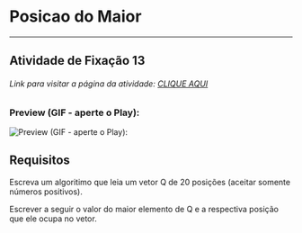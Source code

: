 # Posicao do Maior 

---

## Atividade de Fixação 13  

###### Link para visitar a página da atividade: [CLIQUE AQUI](https://giunossauro.github.io/iFood_Lets-Code_Sala-842/2_Logica-com-JavaScript/Atividades-de-Fixacao/13_Posicao-do-Maior/Posicao-do-Maior.html)

### Preview (GIF - aperte o Play):

![Preview (GIF - aperte o Play):](https://github.com/Giunossauro/iFood_Lets-Code_Sala-842/blob/master/2_Logica-com-JavaScript/Atividades-de-Fixacao/img/2f13.gif)

## Requisitos

Escreva um algoritimo que leia um vetor Q de 20 posições (aceitar somente números positivos).  

Escrever a seguir o valor do maior elemento de Q e a respectiva posição que ele ocupa no vetor.  
 